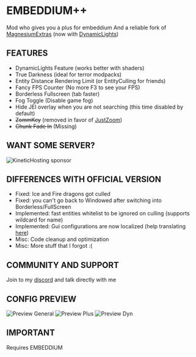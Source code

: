 # EMBEDDIUM++
Mod who gives you a plus for embeddium
And a reliable fork of [MagnesiumExtras](https://github.com/anthxnymc/MagnesiumExtras) (now with [DynamicLights](https://github.com/anthxnymc/DynamicLightsReforged))

## FEATURES
- DynamicLights Feature (works better with shaders)
- True Darkness (ideal for terror modpacks)
- Entity Distance Rendering Limit (or EntityCulling for friends)
- Fancy FPS Counter (No more F3 to see your FPS)
- Borderless Fullscreen (tab faster)
- Fog Toggle (Disable game fog)
- Hide JEI overlay when you are not searching (this time disabled by default)
- ~~ZommKey~~ (removed in favor of [JustZoom](https://www.curseforge.com/minecraft/mc-mods/just-zoom-forge))
- ~~Chunk Fade In~~ (Missing)

## WANT SOME SERVER?
![KineticHosting sponsor](https://media.discordapp.net/attachments/1076151535291088916/1107066110492278856/watermods.png "KineticHosting sponsor code WATERCoRE")

## DIFFERENCES WITH OFFICIAL VERSION
- Fixed: Ice and Fire dragons got culled
- Fixed: you can't go back to Windowed after switching into Borderless/FullScreen
- Implemented: fast entities whitelist to be ignored on culling (supports wildcard for name)
- Implemented: Gui configurations are now localized (help translating [here](https://igthub.com/SrRapero720/EmbeddiumPlus/blob/1.20/src/main/resources/assets/embeddiumplus/lang/en_us.json))
- Misc: Code cleanup and optimization
- Misc: More stuff that I forgot :(

## COMMUNITY AND SUPPORT
Join to my [discord](https://discord.gg/cuYAzzZ) and talk directly with me

## CONFIG PREVIEW
![Preview General](https://cdn.modrinth.com/data/yD9qW65f/images/d6e8bd3c3b38d8dec827e846014f2461aae85500.png)
![Preview Plus](https://cdn.modrinth.com/data/yD9qW65f/images/5ac68ebc5dbd64bb6679fe5db5f9d148d55f05f4.png)
![Preview Dyn](https://cdn.modrinth.com/data/yD9qW65f/images/eab2db3c3c62397a112c0ac3ce3c217e23f824ef.png)

## IMPORTANT
Requires EMBEDDIUM
